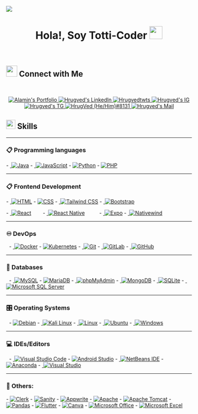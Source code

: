 ![](https://komarev.com/ghpvc/?username=totti-coder&style=flat&color=blue)

<h1 align="center">Hola!,  Soy Totti-Coder <img src=
"https://media.giphy.com/media/hvRJCLFzcasrR4ia7z/giphy.gif" width="35"></h1>




<br>

## <img src="https://media.giphy.com/media/LnQjpWaON8nhr21vNW/giphy.gif" width='30'> <b>Connect with Me</b>

 
 
<br>

<p align="center"><!-----Social Accounts------>

<p align="center">
 <a href="">
 <img border="0" alt="Alamin's Portfolio" src="https://img.icons8.com/external-itim2101-lineal-color-itim2101/40/000000/external-resume-business-recruitment-itim2101-lineal-color-itim2101.png">
 </a>

 <a href="https://www.linkedin.com/in/alamin20/">
 
 <img border="0" alt="Hrugved's LinkedIn" src="https://img.icons8.com/doodle/40/000000/linkedin--v2.png"/>
 </a>

 <a href="https://twitter.com/">
 <img border="0" alt="Hrugvedtwts" src="https://img.icons8.com/nolan/40/twitter.png"/>
 </a>

 <a href="https://www.instagram.com/">
 <img border="0" alt="Hrugved's IG" src="https://img.icons8.com/doodle/38/000000/instagram--v1.png"/>
 </a>

 <a href="https://t.me/alamin2me">
 <img border="0" alt="Hrugved's TG" src="https://img.icons8.com/doodle/40/000000/telegram-app.png"/>
 </a>

 <a href="https://discord.com/invite/5RmW6dZKpe6">
 <img border="0" alt="HrugVed (He/Him)#8131" src="https://img.icons8.com/fluent/42/000000/discord-logo.png"/>
 </a>
 <a href="mailto:alamin.contact24@gmail.com">
 <img border="0" alt="Hrugved's Mail" src="https://img.icons8.com/doodle/38/000000/gmail-new.png"/>
 </a>
</p>






## <img src="https://media2.giphy.com/media/QssGEmpkyEOhBCb7e1/giphy.gif?cid=ecf05e47a0n3gi1bfqntqmob8g9aid1oyj2wr3ds3mg700bl&rid=giphy.gif" width ="25"><b> Skills</b>

---

### 📋 Programming languages

<p align="left">
- <a href="https://www.java.com" target="_blank"> <img alt="Java" src="https://img.shields.io/badge/Java-%23ED8B00.svg?logo=java&logoColor=white"></a>
- <a href="https://developer.mozilla.org/en-US/docs/Web/JavaScript" target="_blank"> <img alt="JavaScript" src="https://img.shields.io/badge/JavaScript-%23F7DF1E.svg?logo=javascript&logoColor=black"></a>
- <a href="https://www.python.org" target="_blank"><img alt="Python" src="https://img.shields.io/badge/Python-%2314354C.svg?logo=python&logoColor=white"></a>
- <a href="https://www.php.net/" target="_blank"><img alt="PHP" src="https://img.shields.io/badge/PHP-%23777BB4.svg?logo=php&logoColor=white"></a>
</p>

---

### 📋 Frontend Development

<p align="left">
- <a href="https://www.w3.org/html/" target="_blank"> <img alt="HTML" src="https://img.shields.io/badge/HTML5-%23E34F26.svg?logo=html5&logoColor=white"></a>
- <a href="https://www.w3schools.com/css/" target="_blank"><img alt="CSS" src="https://img.shields.io/badge/CSS3-%231572B6.svg?logo=css3&logoColor=white"></a>
- <a href="https://tailwindcss.com" target="_blank"> <img alt="Tailwind CSS" src="https://img.shields.io/badge/Tailwind%20CSS-%2338B2AC.svg?logo=tailwind-css&logoColor=white"/></a>
- <a href="https://getbootstrap.com" target="_blank"> <img alt="Bootstrap" src="https://img.shields.io/badge/Bootstrap-%23563D7C.svg?logo=bootstrap&logoColor=white"/></a>
</p>

<p align="left">
- <a href="https://reactjs.org/" target="_blank"> <img alt="React" src="https://img.shields.io/badge/React-%2361DAFB.svg?logo=react&logoColor=black"/></a>
  &nbsp;&nbsp;&nbsp;&nbsp;&nbsp;&nbsp;
  - <a href="https://reactnative.dev/" target="_blank"> <img alt="React Native" src="https://img.shields.io/badge/React_Native-%2320232A.svg?logo=react&logoColor=white"/></a>
    &nbsp;&nbsp;&nbsp;&nbsp;&nbsp;&nbsp;&nbsp;&nbsp;
    - <a href="https://expo.dev/" target="_blank"> <img alt="Expo" src="https://img.shields.io/badge/Expo-%231B1F22.svg?logo=expo&logoColor=white"/></a>
    - <a href="https://www.nativewind.dev/" target="_blank"> <img alt="Nativewind" src="https://img.shields.io/badge/NativeWind-%23072b48.svg?logo=tailwind-css&logoColor=white"/></a>
</p>

---

### ♾️ DevOps

<p align="left"> 
- <a href="https://www.docker.com/" target="_blank"> <img alt="Docker" src="https://img.shields.io/badge/Docker-%230db7ed.svg?logo=docker&logoColor=white"></a>
- <a href="https://kubernetes.io/" target="_blank"><img alt="Kubernetes" src="https://img.shields.io/badge/Kubernetes-%23326ce5.svg?logo=kubernetes&logoColor=white"></a>
- <a href="https://git-scm.com/" target="_blank"> <img alt="Git" src="https://img.shields.io/badge/Git-%23F05033.svg?logo=git&logoColor=white"/></a>
- <a href="https://about.gitlab.com/" target="_blank"> <img alt="GitLab" src="https://img.shields.io/badge/GitLab-%23181717.svg?logo=gitlab&logoColor=white"/></a>
- <a href="https://github.com/" target="_blank"> <img alt="GitHub" src="https://img.shields.io/badge/GitHub-%23121011.svg?logo=github&logoColor=white"/></a>
</p>

---

### 💾 Databases

<p align="left"> 
- <a href="https://www.mysql.com/" target="_blank"> <img alt="MySQL" src="https://img.shields.io/badge/MySQL-%2300f.svg?logo=mysql&logoColor=white"></a>
- <a href="https://mariadb.org/" target="_blank"><img alt="MariaDB" src="https://img.shields.io/badge/MariaDB-%23003545.svg?logo=mariadb&logoColor=white"></a>
- <a href="https://www.phpmyadmin.net/" target="_blank"> <img alt="phpMyAdmin" src="https://img.shields.io/badge/phpMyAdmin-%23616183.svg?logo=phpmyadmin&logoColor=white"/></a>
- <a href="https://www.mongodb.com/" target="_blank"> <img alt="MongoDB" src="https://img.shields.io/badge/MongoDB-%234ea94b.svg?logo=mongodb&logoColor=white"></a>
- <a href="https://www.sqlite.org/" target="_blank"> <img alt="SQLite" src="https://img.shields.io/badge/SQLite-%2307405e.svg?logo=sqlite&logoColor=white"></a>
- <a href="https://www.microsoft.com/en-us/sql-server/" target="_blank"> <img alt="Microsoft SQL Server" src="https://img.shields.io/badge/Microsoft%20SQL%20Server-CC2927?logo=microsoft%20sql%20server&logoColor=white"/></a>
</p>

---

### 🎛️ Operating Systems

<p align="left"> 
- <a href="https://www.debian.org/" target="_blank"><img alt="Debian" src="https://img.shields.io/badge/Debian-D70A53?logo=debian&logoColor=white"></a>
- <a href="https://www.kali.org/" target="_blank"> <img alt="Kali Linux" src="https://img.shields.io/badge/Kali%20Linux-268BEE?logo=kalilinux&logoColor=white"/></a>
- <a href="https://www.linux.org/" target="_blank"> <img alt="Linux" src="https://img.shields.io/badge/Linux-FCC624?logo=linux&logoColor=black"/></a>
- <a href="https://ubuntu.com/" target="_blank"> <img alt="Ubuntu" src="https://img.shields.io/badge/Ubuntu-E95420?logo=ubuntu&logoColor=white"/></a>
- <a href="https://www.microsoft.com/en-us/windows/" target="_blank"> <img alt="Windows" src="https://img.shields.io/badge/Windows-0078D6?logo=windows&logoColor=white"/></a>
</p>

---

### 💻 IDEs/Editors

<p align="left"> 
- <a href="https://code.visualstudio.com/" target="_blank"> <img alt="Visual Studio Code" src="https://img.shields.io/badge/Visual%20Studio%20Code-0078d7.svg?logo=visual-studio-code&logoColor=white"></a>
- <a href="https://developer.android.com/studio" target="_blank"><img alt="Android Studio" src="https://img.shields.io/badge/Android%20Studio-3DDC84.svg?logo=android-studio&logoColor=white"></a>
- <a href="https://netbeans.apache.org/" target="_blank"> <img alt="NetBeans IDE" src="https://img.shields.io/badge/NetBeans%20IDE-1B6AC6.svg?logo=apache-netbeans-ide&logoColor=white"/></a>
- <a href="https://www.anaconda.com/" target="_blank"><img alt="Anaconda" src="https://img.shields.io/badge/Anaconda-%2344A8E0.svg?logo=anaconda&logoColor=white"/></a>
- <a href="https://visualstudio.microsoft.com/" target="_blank"> <img alt="Visual Studio" src="https://img.shields.io/badge/Visual%20Studio-5C2D91.svg?logo=visual-studio&logoColor=white"/></a>
</p>

---

### 🥅 Others:

<p align="left">
- <a href="https://clerk.com/" target="_blank"><img alt="Clerk" src="https://img.shields.io/badge/Clerk-%234151D8.svg?logo=clerk&logoColor=white"/></a>
- <a href="https://www.sanity.io/" target="_blank"><img alt="Sanity" src="https://img.shields.io/badge/Sanity-%23F03E22.svg?logo=sanity&logoColor=white"/></a>
- <a href="https://appwrite.io/" target="_blank"><img alt="Appwrite" src="https://img.shields.io/badge/Appwrite-%23f02e65.svg?logo=appwrite&logoColor=white"/></a>
- <a href="https://httpd.apache.org" target="_blank"><img alt="Apache" src="https://img.shields.io/badge/apache-%23D42029.svg?logo=apache&logoColor=white"></a>
- <a href="https://tomcat.apache.org" target="_blank"><img alt="Apache Tomcat" src="https://img.shields.io/badge/apache%20tomcat-%23F8DC75.svg?logo=apache-tomcat&logoColor=black"></a>
- <a href="https://pandas.pydata.org" target="_blank"><img alt="Pandas" src="https://img.shields.io/badge/pandas-%23150458.svg?logo=pandas&logoColor=white"></a>
- <a href="https://flutter.dev" target="_blank"><img alt="Flutter" src="https://img.shields.io/badge/Flutter-%2302569B.svg?logo=Flutter&logoColor=white"></a>
- <a href="https://www.canva.com" target="_blank"><img alt="Canva" src="https://img.shields.io/badge/Canva-%2300C4CC.svg?logo=Canva&logoColor=white"></a>
- <a href="https://www.office.com" target="_blank"><img alt="Microsoft Office" src="https://img.shields.io/badge/Microsoft_Office-D83B01?logo=microsoft-office&logoColor=white"></a>
- <a href="https://www.microsoft.com/en-us/microsoft-365/excel" target="_blank"><img alt="Microsoft Excel" src="https://img.shields.io/badge/Microsoft_Excel-217346?logo=microsoft-excel&logoColor=white"></a>
</p>
